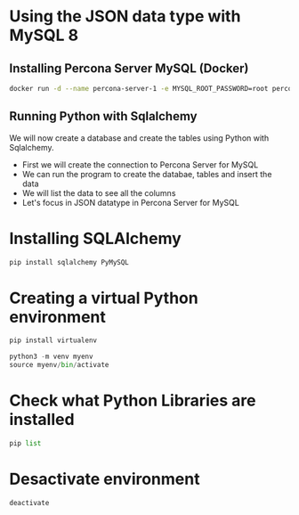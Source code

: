 # Using the JSON data type with MySQL 8

## Installing Percona Server MySQL (Docker)

```bash
docker run -d --name percona-server-1 -e MYSQL_ROOT_PASSWORD=root percona/percona-server:8.0
```

## Running Python with Sqlalchemy

We will now create a database and create the tables using Python with Sqlalchemy.

- First we will create the connection to Percona Server for MySQL
- We can run the program to create the databae, tables and insert the data
- We will list the data to see all the columns
- Let's focus in JSON datatype in Percona Server for MySQL

# Installing SQLAlchemy

```bash
pip install sqlalchemy PyMySQL
```

# Creating a virtual Python environment

```python
pip install virtualenv

python3 -m venv myenv
source myenv/bin/activate
```

# Check what Python Libraries are installed

```python
pip list
```

# Desactivate environment

```python
deactivate
```
